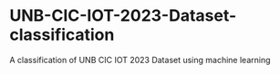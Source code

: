 # UNB-CIC-IOT-2023-Dataset-classification
A classification of UNB CIC IOT 2023 Dataset using machine learning
